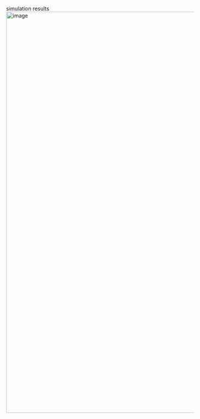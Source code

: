 simulation results 
<img width="1920" height="1080" alt="image" src="https://github.com/user-attachments/assets/430b7d5d-3ed7-47ad-a09b-05e83567dc13" />
